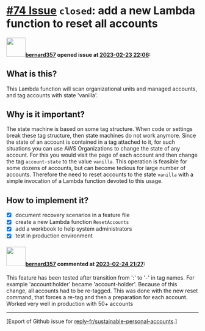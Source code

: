 # [\#74 Issue](https://github.com/reply-fr/sustainable-personal-accounts/issues/74) `closed`: add a new Lambda function to reset all accounts

#### <img src="https://avatars.githubusercontent.com/u/235078?v=4" width="50">[bernard357](https://github.com/bernard357) opened issue at [2023-02-23 22:06](https://github.com/reply-fr/sustainable-personal-accounts/issues/74):

## What is this?
This Lambda function will scan organizational units and managed accounts, and tag accounts with state 'vanilla'.

## Why is it important?
The state machine is based on some tag structure. When code or settings break these tag structure, then state machines do not work anymore. Since the state of an account is contained in a tag attached to it, for such situations you can use AWS Organizations to change the state of any account. For this you would visit the page of each account and then change the tag `account-state` to the value `vanilla`. This operation is feasible for some dozens of accounts, but can become tedious for large number of accounts. Therefore the need to reset accounts to the state `vanilla` with a simple invocation of a Lambda function devoted to this usage.

## How to implement it?
- [x] document recovery scenarios in a feature file
- [x] create a new Lambda function `ResetAccounts` 
- [x] add a workbook to help system administrators
- [x] test in production environment

#### <img src="https://avatars.githubusercontent.com/u/235078?v=4" width="50">[bernard357](https://github.com/bernard357) commented at [2023-02-24 21:27](https://github.com/reply-fr/sustainable-personal-accounts/issues/74#issuecomment-1444529963):

This feature has been tested after transition from ':' to '-' in tag names. For example 'account:holder' became 'account-holder'. Because of this change, all accounts had to be re-tagged. This was done with the new reset command, that forces a re-tag and then a preparation for each account. Worked very well in production with 50+ accounts


-------------------------------------------------------------------------------



[Export of Github issue for [reply-fr/sustainable-personal-accounts](https://github.com/reply-fr/sustainable-personal-accounts).]
